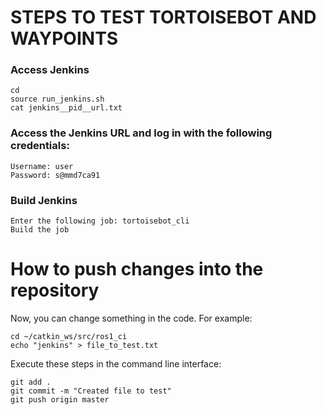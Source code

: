 # STEPS TO TEST TORTOISEBOT AND WAYPOINTS

### Access Jenkins
```console
cd 
source run_jenkins.sh
cat jenkins__pid__url.txt
```
### Access the Jenkins URL and log in with the following credentials:
```
Username: user
Password: s@mmd7ca91
```
### Build Jenkins
```
Enter the following job: tortoisebot_cli
Build the job
```

# How to push changes into the repository

Now, you can change something in the code. For example:

```console
cd ~/catkin_ws/src/ros1_ci
echo "jenkins" > file_to_test.txt
```

Execute these steps in the command line interface:

```console
git add .
git commit -m "Created file to test"
git push origin master
```

